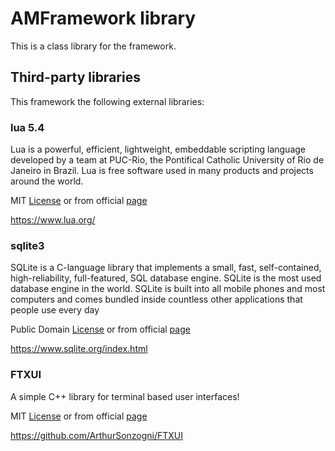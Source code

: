 # AMFramework library

This is a class library for the framework.

## Third-party libraries

This framework the following external libraries:

### lua 5.4

Lua is a powerful, efficient, lightweight, embeddable scripting language developed by a team at PUC-Rio, the Pontifical Catholic University of Rio de Janeiro in Brazil. Lua is free software used in many products and projects around the world.

MIT [License](external/lua542/LICENSE) or from official [page](https://www.lua.org/about.html)

https://www.lua.org/

### sqlite3

SQLite is a C-language library that implements a small, fast, self-contained, high-reliability, full-featured, SQL database engine. SQLite is the most used database engine in the world. SQLite is built into all mobile phones and most computers and comes bundled inside countless other applications that people use every day

Public Domain [License](external/sqlite3/LICENSE) or from official [page](https://www.sqlite.org/copyright.html)

https://www.sqlite.org/index.html

### FTXUI
A simple C++ library for terminal based user interfaces!

MIT [License](external/FTXUI/LICENSE) or from official [page](https://github.com/ArthurSonzogni/FTXUI/blob/master/LICENSE)

https://github.com/ArthurSonzogni/FTXUI